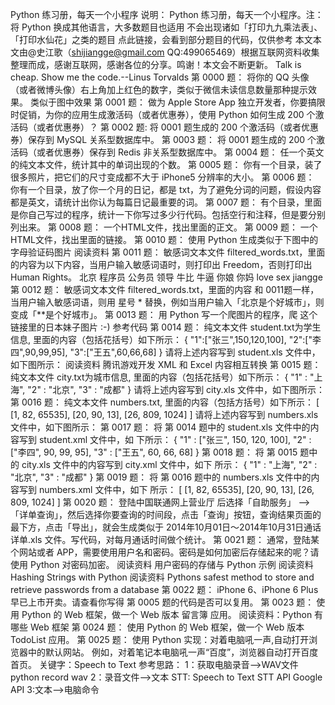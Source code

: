 Python 练习册，每天一个小程序 说明： Python 练习册，每天一个小程序。注：将 Python 换成其他语言，大多数题目也适用 不会出现诸如「打印九九乘法表」、「打印水仙花」之类的题目 点此链接，会看到部分题目的代码，仅供参考 本文本文由@史江歌（shijiangge@gmail.com QQ:499065469）根据互联网资料收集整理而成，感谢互联网，感谢各位的分享。鸣谢！本文会不断更新。 Talk is cheap. Show me the code.--Linus Torvalds 第 0000 题： 将你的 QQ 头像（或者微博头像）右上角加上红色的数字，类似于微信未读信息数量那种提示效果。 类似于图中效果 第 0001 题： 做为 Apple Store App 独立开发者，你要搞限时促销，为你的应用生成激活码（或者优惠券），使用 Python 如何生成 200 个激活码（或者优惠券）？ 第 0002 题: 将 0001 题生成的 200 个激活码（或者优惠券）保存到 MySQL 关系型数据库中。 第 0003 题： 将 0001 题生成的 200 个激活码（或者优惠券）保存到 Redis 非关系型数据库中。 第 0004 题： 任一个英文的纯文本文件，统计其中的单词出现的个数。 第 0005 题： 你有一个目录，装了很多照片，把它们的尺寸变成都不大于 iPhone5 分辨率的大小。 第 0006 题： 你有一个目录，放了你一个月的日记，都是 txt，为了避免分词的问题，假设内容都是英文，请统计出你认为每篇日记最重要的词。 第 0007 题： 有个目录，里面是你自己写过的程序，统计一下你写过多少行代码。包括空行和注释，但是要分别列出来。 第 0008 题： 一个HTML文件，找出里面的正文。 第 0009 题： 一个HTML文件，找出里面的链接。 第 0010 题： 使用 Python 生成类似于下图中的字母验证码图片 阅读资料 第 0011 题： 敏感词文本文件 filtered_words.txt，里面的内容为以下内容，当用户输入敏感词语时，则打印出 Freedom，否则打印出 Human Rights。 北京 程序员 公务员 领导 牛比 牛逼 你娘 你妈 love sex jiangge 第 0012 题： 敏感词文本文件 filtered_words.txt，里面的内容 和 0011题一样，当用户输入敏感词语，则用 星号 * 替换，例如当用户输入「北京是个好城市」，则变成「**是个好城市」。 第 0013 题： 用 Python 写一个爬图片的程序，爬 这个链接里的日本妹子图片 :-) 参考代码 第 0014 题： 纯文本文件 student.txt为学生信息, 里面的内容（包括花括号）如下所示： { "1":["张三",150,120,100], "2":["李四",90,99,95], "3":["王五",60,66,68] } 请将上述内容写到 student.xls 文件中，如下图所示： 阅读资料 腾讯游戏开发 XML 和 Excel 内容相互转换 第 0015 题： 纯文本文件 city.txt为城市信息, 里面的内容（包括花括号）如下所示： { "1" : "上海", "2" : "北京", "3" : "成都" } 请将上述内容写到 city.xls 文件中，如下图所示： 第 0016 题： 纯文本文件 numbers.txt, 里面的内容（包括方括号）如下所示： [ [1, 82, 65535], [20, 90, 13], [26, 809, 1024] ] 请将上述内容写到 numbers.xls 文件中，如下图所示： 第 0017 题： 将 第 0014 题中的 student.xls 文件中的内容写到 student.xml 文件中，如 下所示： <?xml version="1.0" encoding="UTF-8"?> <root> <students> <!-- 学生信息表 "id" : [名字, 数学, 语文, 英文] --> { "1" : ["张三", 150, 120, 100], "2" : ["李四", 90, 99, 95], "3" : ["王五", 60, 66, 68] } </students> </root> 第 0018 题： 将 第 0015 题中的 city.xls 文件中的内容写到 city.xml 文件中，如下 所示： <?xmlversion="1.0" encoding="UTF-8"?> <root> <cities> <!-- 城市信息 --> { "1" : "上海", "2" : "北京", "3" : "成都" } </cities> </root> 第 0019 题： 将 第 0016 题中的 numbers.xls 文件中的内容写到 numbers.xml 文件中，如下 所示： <?xml version="1.0" encoding="UTF-8"?> <root> <numbers> <!-- 数字信息 --> [ [1, 82, 65535], [20, 90, 13], [26, 809, 1024] ] </numbers> </root> 第 0020 题： 登陆中国联通网上营业厅 后选择「自助服务」 --> 「详单查询」，然后选择你要查询的时间段，点击「查询」按钮，查询结果页面的最下方，点击「导出」，就会生成类似于 2014年10月01日～2014年10月31日通话详单.xls 文件。写代码，对每月通话时间做个统计。 第 0021 题： 通常，登陆某个网站或者 APP，需要使用用户名和密码。密码是如何加密后存储起来的呢？请使用 Python 对密码加密。 阅读资料 用户密码的存储与 Python 示例 阅读资料 Hashing Strings with Python 阅读资料 Pythons safest method to store and retrieve passwords from a database 第 0022 题： iPhone 6、iPhone 6 Plus 早已上市开卖。请查看你写得 第 0005 题的代码是否可以复用。 第 0023 题： 使用 Python 的 Web 框架，做一个 Web 版本 留言簿 应用。 阅读资料：Python 有哪些 Web 框架 第 0024 题： 使用 Python 的 Web 框架，做一个 Web 版本 TodoList 应用。 第 0025 题： 使用 Python 实现：对着电脑吼一声,自动打开浏览器中的默认网站。 例如，对着笔记本电脑吼一声“百度”，浏览器自动打开百度首页。 关键字：Speech to Text 参考思路： 1：获取电脑录音-->WAV文件 python record wav 2：录音文件-->文本 STT: Speech to Text STT API Google API 3:文本-->电脑命令